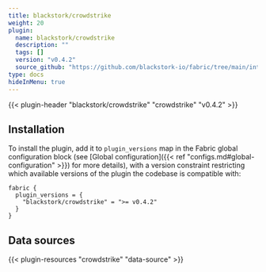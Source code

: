 ```yaml
---
title: blackstork/crowdstrike
weight: 20
plugin:
  name: blackstork/crowdstrike
  description: ""
  tags: []
  version: "v0.4.2"
  source_github: "https://github.com/blackstork-io/fabric/tree/main/internal/crowdstrike/"
type: docs
hideInMenu: true
---
```


{{< plugin-header "blackstork/crowdstrike" "crowdstrike" "v0.4.2" >}}

## Installation

To install the plugin, add it to `plugin_versions` map in the Fabric global configuration block (see [Global configuration]({{< ref "configs.md#global-configuration" >}}) for more details), with a version constraint restricting which available versions of the plugin the codebase is compatible with:

```hcl
fabric {
  plugin_versions = {
    "blackstork/crowdstrike" = ">= v0.4.2"
  }
}
```


## Data sources

{{< plugin-resources "crowdstrike" "data-source" >}}
